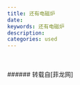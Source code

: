 ```yaml
---
title: 还有电磁炉
date: 
keywords: 还有电磁炉
description: 
categories: used
---
```

<td class="t_f" id="postmessage_1723672">

<br/>
<img alt="" border="0" class="zoom" data-cf-modified-761f35de4960788f590e8b36-="" file="http://www.flw.ph/data/appbyme/upload/image/201809/04/TG8wVAwncb1n.jpg" id="aimg_kM88M" lazyloadthumb="1" onclick="" onmouseover="" src="http://www.flw.ph/data/appbyme/upload/image/201809/04/TG8wVAwncb1n.jpg"/><br/>
<br/>
</td>
###### 转载自[菲龙网]